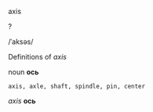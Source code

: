 axis

?

/ˈaksəs/

Definitions of _axis_

noun
**ось**

    axis, axle, shaft, spindle, pin, center

_axis_
**ось**